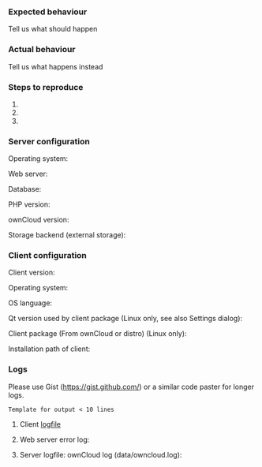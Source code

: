 <!--- 
Please try to only report a bug if it happens with the latest version
The latest version can be seen by checking the ChangeLog: https://owncloud.com/changelog/desktop/

For support try: https://central.owncloud.org/c/desktop-client
--->


### Expected behaviour
Tell us what should happen

### Actual behaviour
Tell us what happens instead

### Steps to reproduce
1. 
2. 
3. 

### Server configuration
Operating system:

Web server: 

Database:

PHP version:

ownCloud version:

Storage backend (external storage):

### Client configuration
Client version:

Operating system:

OS language:

Qt version used by client package (Linux only, see also Settings dialog):

Client package (From ownCloud or distro) (Linux only):

Installation path of client:

### Logs

Please use Gist (https://gist.github.com/) or a similar code paster for longer
logs.

```Template for output < 10 lines```

1. Client [logfile](https://doc.owncloud.com/desktop/latest/appendices/troubleshooting.html#log-files)

2. Web server error log:

3. Server logfile: ownCloud log (data/owncloud.log):


